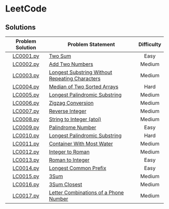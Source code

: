 # LeetCode

## Solutions

| Problem Solution | Problem Statement                                                                                    | Difficulty |
|:----------------:|------------------------------------------------------------------------------------------------------|:----------:|
| [LC0001.py]     | [Two Sum]                                                                                             | Easy       |
| [LC0002.py]     | [Add Two Numbers]                                                                                     | Medium     |
| [LC0003.py]     | [Longest Substring Without Repeating Characters]                                                      | Medium     |
| [LC0004.py]     | [Median of Two Sorted Arrays]                                                                         | Hard       |
| [LC0005.py]     | [Longest Palindromic Substring]                                                                       | Medium     |
| [LC0006.py]     | [Zigzag Conversion]                                                                                   | Medium     |
| [LC0007.py]     | [Reverse Integer]                                                                                     | Medium     |
| [LC0008.py]     | [String to Integer (atoi)]                                                                            | Medium     |
| [LC0009.py]     | [Palindrome Number]                                                                                   | Easy       |
| [LC0010.py]     | [Longest Palindromic Substring]                                                                       | Hard       |
| [LC0011.py]     | [Container With Most Water]                                                                           | Medium     |
| [LC0012.py]     | [Integer to Roman]                                                                                    | Medium     |
| [LC0013.py]     | [Roman to Integer]                                                                                    | Easy       |
| [LC0014.py]     | [Longest Common Prefix]                                                                               | Easy       |
| [LC0015.py]     | [3Sum]                                                                                                | Medium     |
| [LC0016.py]     | [3Sum Closest]                                                                                        | Medium     |
| [LC0017.py]     | [Letter Combinations of a Phone Number]                                                               | Medium     |


[//]: # (Solutions)

[LC0001.py]: Solutions/LC0001.py?ts=4
[Two Sum]: https://leetcode.com/problems/two-sum/

[LC0002.py]: Solutions/LC0002.py?ts=4
[Add Two Numbers]: https://leetcode.com/problems/add-two-numbers/

[LC0003.py]: Solutions/LC0003.py?ts=4
[Longest Substring Without Repeating Characters]: https://leetcode.com/problems/longest-substring-without-repeating-characters/

[LC0004.py]: Solutions/LC0004.py?ts=4
[Median of Two Sorted Arrays]: https://leetcode.com/problems/median-of-two-sorted-arrays/

[LC0005.py]: Solutions/LC0005.py?ts=4
[Longest Palindromic Substring]: https://leetcode.com/problems/longest-palindromic-substring/

[LC0006.py]: Solutions/LC0006.py?ts=4
[Zigzag Conversion]: https://leetcode.com/problems/zigzag-conversion/

[LC0007.py]: Solutions/LC0007.py?ts=4
[Reverse Integer]: https://leetcode.com/problems/reverse-integer/

[LC0008.py]: Solutions/LC0008.py?ts=4
[String to Integer (atoi)]: https://leetcode.com/problems/string-to-integer-atoi/

[LC0009.py]: Solutions/LC0009.py?ts=4
[Palindrome Number]: https://leetcode.com/problems/palindrome-number/

[LC0010.py]: Solutions/LC0010.py?ts=4
[Regular Expression Matching]: https://leetcode.com/problems/regular-expression-matching/

[LC0011.py]: Solutions/LC0011.py?ts=4
[Container With Most Water]: https://leetcode.com/problems/container-with-most-water/

[LC0012.py]: Solutions/LC0012.py?ts=4
[Integer to Roman]: https://leetcode.com/problems/integer-to-roman/

[LC0013.py]: Solutions/LC0013.py?ts=4
[Roman to Integer]: https://leetcode.com/problems/roman-to-integer/

[LC0014.py]: Solutions/LC0014.py?ts=4
[Longest Common Prefix]: https://leetcode.com/problems/longest-common-prefix/

[LC0015.py]: Solutions/LC0015.py?ts=4
[3Sum]: https://leetcode.com/problems/3sum/

[LC0016.py]: Solutions/LC0016.py?ts=4
[3Sum Closest]: https://leetcode.com/problems/3sum-closest/

[LC0017.py]: Solutions/LC0017.py?ts=4
[Letter Combinations of a Phone Number]: https://leetcode.com/problems/letter-combinations-of-a-phone-number/
